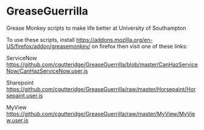 GreaseGuerrilla
===============

Grease Monkey scripts to make life better at University of Southampton

To use these scripts, install https://addons.mozilla.org/en-US/firefox/addon/greasemonkey/ on firefox then visit one of these links:

ServiceNow
https://github.com/cgutteridge/GreaseGuerrilla/blob/master/CanHazServiceNow/CanHazServiceNow.user.js

Sharepoint
https://github.com/cgutteridge/GreaseGuerrilla/raw/master/Horsepaint/Horsepaint.user.js

MyView
https://github.com/cgutteridge/GreaseGuerrilla/raw/master/MyView/MyView.user.js
